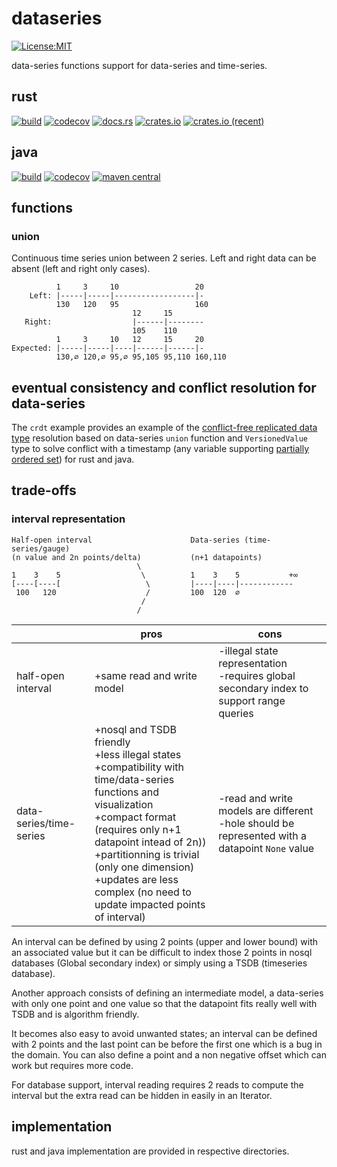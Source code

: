 # dataseries
[![License:MIT](https://img.shields.io/badge/License-MIT-yellow.svg)](https://opensource.org/licenses/MIT)

data-series functions support for data-series and time-series.

## rust
[![build](https://github.com/cboudereau/dataseries/workflows/build-rs/badge.svg?branch=main&event=push)](https://github.com/cboudereau/dataseries/actions/workflows/build-rs.yml?query=event%3Apush+branch%3Amain)
[![codecov](https://codecov.io/gh/cboudereau/dataseries/branch/main/graph/badge.svg?token=UFSTKQG9FY&flag=rust)](https://app.codecov.io/gh/cboudereau/dataseries/tree/main/rust)
[![docs.rs](https://docs.rs/dataseries/badge.svg)](https://docs.rs/dataseries)
[![crates.io](https://img.shields.io/crates/v/dataseries.svg)](https://crates.io/crates/dataseries)
[![crates.io (recent)](https://img.shields.io/crates/dr/dataseries)](https://crates.io/crates/dataseries)

## java
[![build](https://github.com/cboudereau/dataseries/workflows/build-java/badge.svg?branch=main&event=push)](https://github.com/cboudereau/dataseries/actions/workflows/build-java.yml?query=event%3Apush+branch%3Amain)
[![codecov](https://codecov.io/gh/cboudereau/dataseries/branch/main/graph/badge.svg?token=UFSTKQG9FY&flag=java)](https://app.codecov.io/gh/cboudereau/dataseries/tree/main/java)
[![maven central](https://img.shields.io/maven-central/v/io.github.cboudereau.dataseries/dataseries.svg)](https://search.maven.org/artifact/io.github.cboudereau.dataseries/dataseries/)

## functions

### union

Continuous time series union between 2 series. Left and right data can be absent (left and right only cases).

```
          1     3     10                 20
    Left: |-----|-----|------------------|-
          130   120   95                 160
                           12     15
   Right:                  |------|--------
                           105    110
          1     3     10   12     15     20
Expected: |-----|-----|----|------|------|-
          130,∅ 120,∅ 95,∅ 95,105 95,110 160,110

```

## eventual consistency and conflict resolution for data-series
The ```crdt``` example provides an example of the [conflict-free replicated data type](https://en.wikipedia.org/wiki/Conflict-free_replicated_data_type) resolution based on data-series ```union``` function and ``VersionedValue`` type to solve conflict with a timestamp (any variable supporting [partially ordered set](https://en.wikipedia.org/wiki/Partially_ordered_set)) for rust and java.

## trade-offs

### interval representation

```
Half-open interval                      Data-series (time-series/gauge)
(n value and 2n points/delta)           (n+1 datapoints)
                            \           
1    3    5                  \          1    3    5           +∞
[----[----[                   \         |----|----|------------
 100   120                    /         100  120  ∅
                             /
                            /
```
||pros|cons|
|-|-|-|
|half-open interval|+same read and write model|-illegal state representation<br/>-requires global secondary index to support range queries|
|data-series/time-series|+nosql and TSDB friendly<br/>+less illegal states<br/>+compatibility with time/data-series functions and visualization<br/>+compact format (requires only n+1 datapoint intead of 2n))<br/>+partitionning is trivial (only one dimension)<br/>+updates are less complex (no need to update impacted points of interval)|-read and write models are different<br/>-hole should be represented with a datapoint ```None``` value|

An interval can be defined by using 2 points (upper and lower bound) with an associated value but it can be difficult to index those 2 points in nosql databases (Global secondary index) or simply using a TSDB (timeseries database).

Another approach consists of defining an intermediate model, a data-series with only one point and one value so that the datapoint fits really well with TSDB and is algorithm friendly. 

It becomes also easy to avoid unwanted states; an interval can be defined with 2 points and the last point can be before the first one which is a bug in the domain. You can also define a point and a non negative offset which can work but requires more code.

For database support, interval reading requires 2 reads to compute the interval but the extra read can be hidden in easily in an Iterator.

## implementation

rust and java implementation are provided in respective directories.
